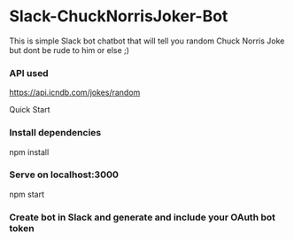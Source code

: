 # Slack-ChuckNorrisJoker-Bot

This is simple Slack bot chatbot that will tell you random Chuck Norris Joke but dont be rude to him or else ;)

### API used 
https://api.icndb.com/jokes/random


Quick Start
### Install dependencies
npm install

### Serve on localhost:3000
npm start

### Create bot in Slack and generate and include your OAuth bot token
